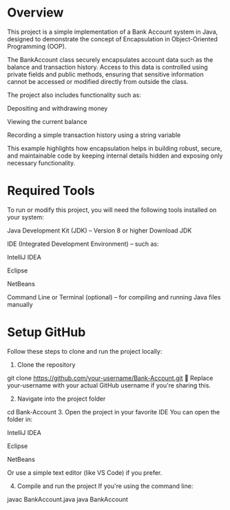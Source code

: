 # Overview
This project is a simple implementation of a Bank Account system in Java, designed to demonstrate the concept of Encapsulation in Object-Oriented Programming (OOP).

The BankAccount class securely encapsulates account data such as the balance and transaction history. Access to this data is controlled using private fields and public methods, ensuring that sensitive information cannot be accessed or modified directly from outside the class.

The project also includes functionality such as:

Depositing and withdrawing money

Viewing the current balance

Recording a simple transaction history using a string variable

This example highlights how encapsulation helps in building robust, secure, and maintainable code by keeping internal details hidden and exposing only necessary functionality.

# Required Tools
To run or modify this project, you will need the following tools installed on your system:

Java Development Kit (JDK) – Version 8 or higher
Download JDK

IDE (Integrated Development Environment) – such as:

IntelliJ IDEA

Eclipse

NetBeans

Command Line or Terminal (optional) – for compiling and running Java files manually

# Setup GitHub
Follow these steps to clone and run the project locally:

1. Clone the repository

git clone https://github.com/your-username/Bank-Account.git
🔁 Replace your-username with your actual GitHub username if you're sharing this.

2. Navigate into the project folder

cd Bank-Account
3. Open the project in your favorite IDE
You can open the folder in:

IntelliJ IDEA

Eclipse

NetBeans

Or use a simple text editor (like VS Code) if you prefer.

4. Compile and run the project
If you're using the command line:

javac BankAccount.java
java BankAccount

